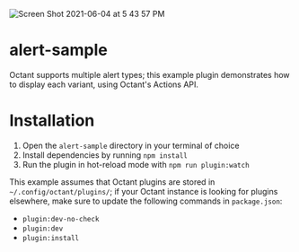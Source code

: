 ![Screen Shot 2021-06-04 at 5 43 57 PM](https://user-images.githubusercontent.com/33555592/120865681-812ff900-c55c-11eb-96b8-4f51459c5587.png)

# alert-sample

Octant supports multiple alert types; this example plugin demonstrates how to display each variant, using Octant's Actions API. 

# Installation

1. Open the `alert-sample` directory in your terminal of choice
2. Install dependencies by running `npm install`
3. Run the plugin in hot-reload mode with `npm run plugin:watch`

This example assumes that Octant plugins are stored in `~/.config/octant/plugins/`; if your Octant instance is looking for plugins elsewhere, make sure to update the following commands in `package.json`:

* `plugin:dev-no-check`
* `plugin:dev`
* `plugin:install`
